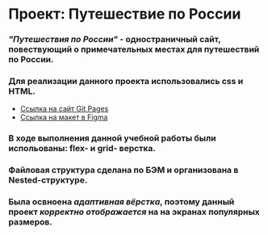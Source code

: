 # Проект: Путешествие по России

### *"Путешествия по России"* - одностраничный сайт, повествующий о примечательных местах для путешествий по России.
### Для реализации данного проекта использовались css и HTML.

* [Ссылка на сайт Git Pages](https://odettnix.github.io/russian-travel/)
* [Ссылка на макет в Figma](https://www.figma.com/file/5S2WSbEFL6awjVWJ0NWL8Q/Sprint-3_-Russia-_-desktop-mobile?node-id=28503%3A0)

### В ходе выполнения данной учебной работы были испольованы: flex- и grid- верстка.
### Файловая структура сделана по БЭМ и организована в Nested-структуре.
### Была освноена *адаптивная вёрстка*, поэтому данный проект *корректно отображается* на на экранах популярных размеров.
